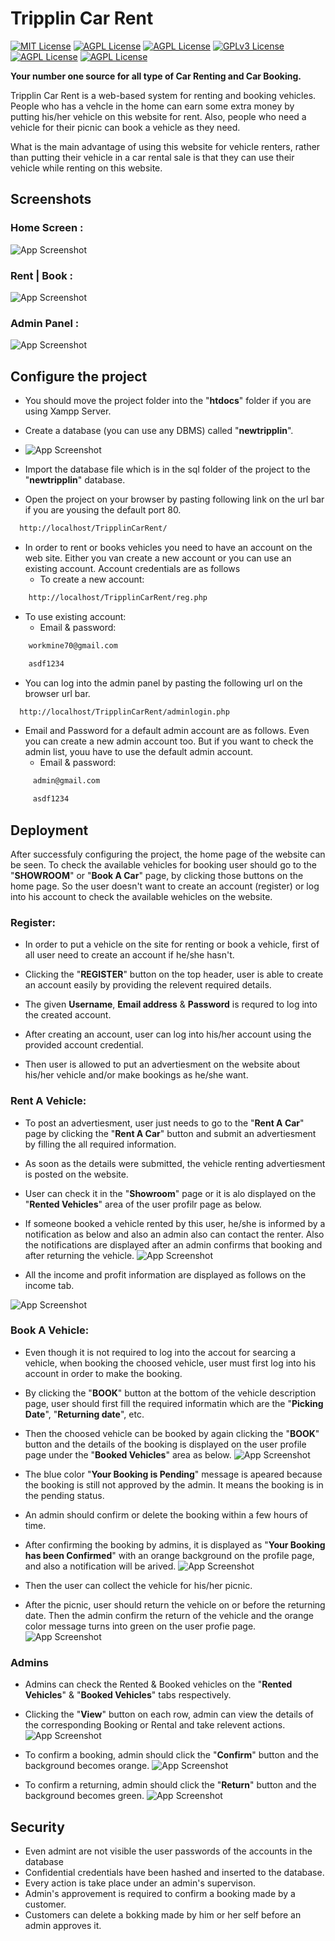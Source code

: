 
# Tripplin Car Rent 

[![MIT License](https://img.shields.io/github/watchers/mudithatharuka/TripplinCarRent?style=social)](https://github.com/tterb/atomic-design-ui/blob/master/LICENSEs)
[![AGPL License](https://img.shields.io/github/languages/count/mudithatharuka/TripplinCarRent)](http://www.gnu.org/licenses/agpl-3.0)
[![AGPL License](https://img.shields.io/github/languages/top/mudithatharuka/TripplinCarRent)](http://www.gnu.org/licenses/agpl-3.0)
[![GPLv3 License](https://img.shields.io/github/issues/mudithatharuka/TripplinCarRent)](https://opensource.org/licenses/)
[![AGPL License](https://img.shields.io/github/last-commit/mudithatharuka/TripplinCarRent)](http://www.gnu.org/licenses/agpl-3.0)
[![AGPL License](https://img.shields.io/github/languages/code-size/mudithatharuka/TripplinCarRent)](http://www.gnu.org/licenses/agpl-3.0)


**Your number one source for all type of Car Renting and Car Booking.**

Tripplin Car Rent is a web-based system for renting and booking vehicles. People who has a vehcle in the home can earn some extra money by putting his/her vehicle on this website for rent. Also, people who need a vehicle for their picnic can book a vehicle as they need.

What is the main advantage of using this website for vehicle renters, rather than putting their vehicle in a car rental sale is that they can use their vehicle while renting on this website.


## Screenshots

### Home Screen :

![App Screenshot](https://blogger.googleusercontent.com/img/a/AVvXsEg1TEB28kbiGFEfqmMWGE6l-Fx_FcPzIlcKhNkuuYMz4LsYx3CkK2OzNhg2PJiQiBs6NhlfG05ngSujjyDaXFIMy4teL24FDL3faTSPe1cxdne4eaJeQdeDT4SfkczyawIlV3JLEExMw-60MR9BEilkOFG6BH-aU2QZKo_uArFir3FvFNh9W8CcZ_L-3Q=s16000)

### Rent | Book :

![App Screenshot](https://blogger.googleusercontent.com/img/a/AVvXsEisVWYopY5nQS6DhzAza04oB9uTxueES6RHolYSD2Wzwi862Gce3RjjJwi8w2rBAk5jCC_SBM6YaBybYXkDKE58FMfIvxcdjYabDfwZTrZn9L-Cz0yR5gY0M2YwbUA4djjZHwFgPjqAPEW3siE0VLcRED5PkY5UQ8J4tBzIhBNtqg4dwQeVMoUa6AU_GA=s16000)

### Admin Panel :

![App Screenshot](https://blogger.googleusercontent.com/img/a/AVvXsEgadiZrfvlhYjK6NUwRyETFRQQmStCzO3O-dRwXuVIcGAPQvT__FuMm3rJn9s1gPoSFWMfLElc6N3v9Kmdgtn7HwbkMDgtEuXv0g5kWDSWUAgNx7vSEABDT-nRKMXsBMallkuZQUya0NSey3MLyPx_sT-SXX8JtHaohamS498yCPdb0Wpdco4iyGH26xg=s16000)
## Configure the project

- You should move the project folder into the "**htdocs**" folder if you are using Xampp Server.  

- Create a database (you can use any DBMS) called "**newtripplin**". 

- ![App Screenshot](https://blogger.googleusercontent.com/img/a/AVvXsEgaqDl3WqyMtSofppZ1dSvcESgiqwHIsM-wEz7-tufF0tci_Ij7FUNznuqGzO1WRmJUm6d9DRWO7tnCfGuGD4rVoFz5rBkk-_iUaG-sK1xxzbL-Yr1lepFO66Q8bIfORAfdrtSoHug7sRWrA7jICGB6EU8-vzFys6S8f3HLXrO9i9nZOENezQUW4mBOtw=s16000)

- Import the database file which is in the sql folder of the project to the "**newtripplin**" database.

- Open the project on your browser by pasting following link on the url bar if you are yousing the default port 80.
 
```bash
  http://localhost/TripplinCarRent/
```
- In order to rent or books vehicles you need to have an account on the web site. Either you van create a new account or you can use an existing account. Account credentials are as follows
  - To create a new account: 
 ```bash
     http://localhost/TripplinCarRent/reg.php
```
- To use existing account:
  - Email & password:
 ```bash
     workmine70@gmail.com
``` 
```bash
    asdf1234
```
- You can log into the admin panel by pasting the following url on the browser url bar.
```bash
  http://localhost/TripplinCarRent/adminlogin.php
```
- Email and Password for a default admin account are as follows. Even you can create a new admin account too. But if you want to check the admin list, youu have to use the default admin account.
  - Email & password:
```bash
     admin@gmail.com
``` 
```bash
     asdf1234
```
## Deployment

After successfuly configuring the project, the home page of the website can be seen. To check the available vehicles for booking user should go to the "**SHOWROOM**" or "**Book A Car**" page, by clicking those buttons on the home page. So the user doesn't want to create an account (register) or log into his account to check the available wehicles on the website.

### Register:

- In order to put a vehicle on the site for renting or book a vehicle, first of all user need to create an account if he/she hasn't. 

- Clicking the "**REGISTER**" button on the top header, user is able to create an account easily by providing the relevent required details. 

- The given **Username**, **Email address** & **Password** is requred to log into the created account. 

- After creating an account, user can log into his/her account using the provided account credential. 

- Then user is allowed to put an advertiesment on the website about his/her vehicle and/or make bookings as he/she want. 

### Rent A Vehicle:

- To post an advertiesment, user just needs to go to the "**Rent A Car**" page by clicking the "**Rent A Car**" button and submit an advertiesment by filling the all required information. 

- As soon as the details were submitted, the vehicle renting advertiesment is posted on the website. 

- User can check it in the "**Showroom**" page or it is alo displayed on the "**Rented Vehicles**" area of the user profilr page as below.

- If someone booked a vehicle rented by this user, he/she is informed by a notification as below and also an admin also can contact the renter. Also the notifications are displayed after an admin confirms that booking and after returning the vehicle.
![App Screenshot](https://blogger.googleusercontent.com/img/a/AVvXsEi3z4yKLpPRwhx28-dCtuZamPbHldRr1H-EVPJaC_nvzOUlkVPVkseQ2V51sQ7tsiOTcZsNYb-LsPrBbdqFIg6yxfaKylPTr3roff0n2q55rCbPnKTGdi6WHHRhJ7DdrGmoBpv-u-S34Xzajv2UNCjPYzXP8yBrHj33Ut94ONgOHgZxsyLYc4Duv8IGuA=s16000)

- All the income and profit information are displayed as follows on the income tab.

![App Screenshot](https://blogger.googleusercontent.com/img/a/AVvXsEgi4wafzy-DvVxsUyoEFDcD4vmIdpSVhKxrMESHgpofMsL04L2rB_6T_Smk2uOINrUHo4Q9QDuZPdB_4GB23dNTOOmFZESV92V1V03L4wjBmfIT59etgwWVWXo0OpR1f_rFrgYlJ7KcwYvQlmqWwiq240zpJM5NMrYMS710QjCrVhdi5x6lUdeCT2bpYA=s16000)

### Book A Vehicle:

- Even though it is not required to log into the accout for searcing a vehicle, when booking the choosed vehicle, user must first log into his account in order to make the booking. 

- By clicking the "**BOOK**" button at the bottom of the vehicle description page, user should first fill the required informatin which are the "**Picking Date**", "**Returning date**", etc.

- Then the choosed vehicle can be booked by again clicking the "**BOOK**" button and the details of the booking is displayed on the user profile page under the "**Booked Vehicles**" area as below.
![App Screenshot](https://blogger.googleusercontent.com/img/a/AVvXsEi3xVS4OJY0RUmlscVzmyBCbOWa9zVJEQVMLwsVerNfzsrDL0Z_GRXOFIu180lz-15914F4WP1OQcDUHnkBVuwl4cqO4RC--59qFInTq7jvICsw4xc2_ltDGuIiVN0FCjNBIa4iLXjgxcwU3bow89Hip_-NgufTVX8IUiCn7gQcB72ZqKowEP0It59YFg=s16000)

- The blue color "**Your Booking is Pending**" message is apeared because the booking is still not approved by the admin. It means the booking is in the pending status. 

- An admin should confirm or delete the booking within a few hours of time.

- After confirming the booking by admins, it is displayed as "**Your Booking has been Confirmed**" with an orange background on the profile page, and also a notification will be arived.
![App Screenshot](https://blogger.googleusercontent.com/img/a/AVvXsEjG3SPDA8bEH-wOouIGj41i5yjhfqb37FKbgJq4lwc4t3acct3n8mgF_LrG68bpPyQv5-Vxnym9RcGKsajuhGE6CTB0MoTuzk1xvYBfRu2ILvFLebbdtqmCE9wpY1Wgs0i--wEeTifo6iTSIqNUTus0ddnzxKiuJrqD4hya9GzDZ_LfUIqm4BWV32OHOA=s16000)

- Then the user can collect the vehicle for his/her picnic.

- After the picnic, user should return the vehicle on or before the returning date. Then the admin confirm the return of the vehicle and the orange color message turns into green on the user profie page.
![App Screenshot](https://blogger.googleusercontent.com/img/a/AVvXsEgqaCRZW3c-Buq1xSYoQVCBBQc_gEBadyiYQxvHF1rQJR5aV2N9rrhhEOJMm1VMpZMG58Yja9F6tgFXq77WqI9cjz7rsMWNcg-GWEhuaVxG5cFtjf5TPVhIh0j2AypFTM0bgnanjb-u-vCcv0yKSqqaRBq6VX3WQN6W9f9bEMDEzF1vsqvMeYLddY2T-Q=s16000)


### Admins

- Admins can check the Rented & Booked vehicles on the "**Rented Vehicles**" & "**Booked Vehicles**" tabs respectively.

- Clicking the "**View**" button on each row, admin can view the details of the corresponding Booking or Rental and take relevent actions.
![App Screenshot](https://blogger.googleusercontent.com/img/a/AVvXsEhNzl8dj9E_7nMSg_bZm7HQVJ1wGm4EwfLFnpZjk2SKfjn6WwQ-uZNRkCSmdbV1V2YrP8Lg-SA3F_kxNWcHEHoppcjU_1pOyaM3Nd_z-o4y7zftymlYoLTchqzwbE6Sm1RQovJBO1K5wwH-HDjEMeoezpxAswnPBT43bnj5rwadzkfG65it2rsxMKUGxQ=s16000)

- To confirm a booking, admin should click the "**Confirm**" button and the background becomes orange.
![App Screenshot](https://blogger.googleusercontent.com/img/a/AVvXsEhResIb4E7dUaiVtyQM3__lvY9mDSgTOgWUB-3nz12PgGNFSjUt-mcq4JSW8q7mGAZER2eDYyGgzuAj_o3Ff1FXlFxMssmcHJL1wnTAbYScpYGK5UkFznxJ1hOdSvXQ6Tl365uL07vAvXpHSj8jAbd-5WY4R8cIDHx_RB8ZER5IyyJ_RA7_UpKoKpEpXw=s16000)

- To confirm a returning, admin should click the "**Return**" button and the background becomes green.
![App Screenshot](https://blogger.googleusercontent.com/img/a/AVvXsEgSOxa0YrGF3KeNFZVFf3P1S3P-NAGb6pIwkjW4J90Ld8xdyD-D5To_LcSpUEb84l5o16hhAASnTbRHhl7WIMLsv40op8oUFX2C2fYixUGRpNYfKizS0peKtPjreMhD9nLlK9e2lhmzAfO6LaVVboOCZkrKG9SFO8zKNHunQSiJFR85cOEZffnyyqLQaA=s16000)




## Security

- Even admint are not visible the user passwords of the accounts in the database
- Confidential credentials have been hashed and inserted to the database.
- Every action is take place under an admin's supervison.
- Admin's approvement is required to confirm a booking made by a customer.
- Customers can delete a bokking made by him or her self before an admin approves it. 


